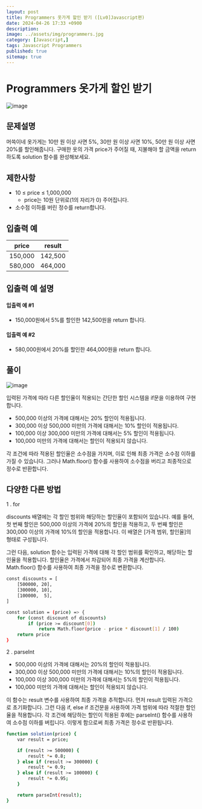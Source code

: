 ```yaml
---
layout: post
title: Programmers 옷가게 할인 받기 ([Lv0]Javascript편)
date: 2024-04-26 17:33 +0900
description: 
image: ../assets/img/programmers.jpg
category: [Javascript,]
tags: Javascript Programmers
published: true
sitemap: true
---
```


# Programmers 옷가게 할인 받기


![image](https://github.com/gnlgk/music-chart/assets/161431748/21df229d-ad32-4b80-add2-54efe959cc3f)

## 문제설명

머쓱이네 옷가게는 10만 원 이상 사면 5%, 30만 원 이상 사면 10%, 50만 원 이상 사면 20%를 할인해줍니다.
구매한 옷의 가격 price가 주어질 때, 지불해야 할 금액을 return 하도록 solution 함수를 완성해보세요.

## 제한사항

* 10 ≤ price ≤ 1,000,000
    - price는 10원 단위로(1의 자리가 0) 주어집니다.
* 소수점 이하를 버린 정수를 return합니다.

## 입출력 예

|price|result|
|---|---|
|150,000|142,500|
|580,000|464,000|

## 입출력 예 설명

#### 입출력 예 #1

* 150,000원에서 5%를 할인한 142,500원을 return 합니다.

####  입출력 예 #2

* 580,000원에서 20%를 할인한 464,000원을 return 합니다.

## 풀이

![image](https://github.com/gnlgk/music-chart/assets/161431748/73f8187f-9f2f-4d99-a3d6-b1fb06b51115)

입력된 가격에 따라 다른 할인율이 적용되는 간단한 할인 시스템을 if문을 이용하여 구현합니다.

* 500,000 이상의 가격에 대해서는 20% 할인이 적용됩니다.
* 300,000 이상 500,000 미만의 가격에 대해서는 10% 할인이 적용됩니다.
* 100,000 이상 300,000 미만의 가격에 대해서는 5% 할인이 적용됩니다.
* 100,000 미만의 가격에 대해서는 할인이 적용되지 않습니다.

각 조건에 따라 적용된 할인율은 소수점을 가지며, 이로 인해 최종 가격은 소수점 이하를 가질 수 있습니다. 그러나 Math.floor() 함수를 사용하여 소수점을 버리고 최종적으로 정수로 반환합니다.

## 다양한 다른 방법

1 . for

discounts 배열에는 각 할인 범위와 해당하는 할인율이 포함되어 있습니다. 예를 들어, 첫 번째 할인은 500,000 이상의 가격에 20%의 할인을 적용하고, 두 번째 할인은 300,000 이상의 가격에 10%의 할인을 적용합니다. 이 배열은 [가격 범위, 할인율]의 형태로 구성됩니다.

그런 다음, solution 함수는 입력된 가격에 대해 각 할인 범위를 확인하고, 해당하는 할인율을 적용합니다. 할인율은 가격에서 차감되어 최종 가격을 계산합니다. Math.floor() 함수를 사용하여 최종 가격을 정수로 변환합니다.

````bash
const discounts = [
    [500000, 20],
    [300000, 10],
    [100000,  5],
]

const solution = (price) => {
    for (const discount of discounts)
        if (price >= discount[0])
            return Math.floor(price - price * discount[1] / 100)
    return price
}
````

2 . parseInt

* 500,000 이상의 가격에 대해서는 20%의 할인이 적용됩니다.
* 300,000 이상 500,000 미만의 가격에 대해서는 10%의 할인이 적용됩니다.
* 100,000 이상 300,000 미만의 가격에 대해서는 5%의 할인이 적용됩니다.
* 100,000 미만의 가격에 대해서는 할인이 적용되지 않습니다.

이 함수는 result 변수를 사용하여 최종 가격을 추적합니다. 먼저 result 입력된 가격으로 초기화합니다. 그런 다음 if, else if 조건문을 사용하여 가격 범위에 따라 적절한 할인율을 적용합니다. 각 조건에 해당하는 할인이 적용된 후에는 parseInt() 함수를 사용하여 소수점 이하를 버립니다. 이렇게 함으로써 최종 가격은 정수로 반환됩니다.

````bash
function solution(price) {
    var result = price;

    if (result >= 500000) {
        result *= 0.8;
    } else if (result >= 300000) {
        result *= 0.9;
    } else if (result >= 100000) {
        result *= 0.95;
    }

    return parseInt(result);
}
````
